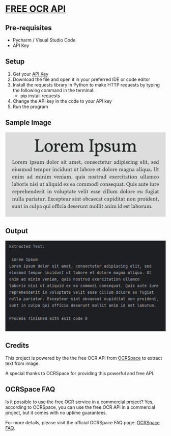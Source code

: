 # [FREE OCR API](https://ocr.space/)

## Pre-requisites
- Pycharm / Visual Studio Code
- API Key

## Setup

1. Get your [API Key](https://ocr.space/OCRAPI)
2. Download the file and open it in your preferred IDE or code editor
3. Install the requests library in Python to make HTTP requests by typing the following command in the terminal:
   - pip install requests
4. Change the API key in the code to your API key
5. Run the program

## Sample Image

![Sample Image](lorem-ipsum.jpg)

## Output

![Output](SampleOutput.png)

## Credits

This project is powered by the the free OCR API from [OCRSpace](https://ocr.space/) to extract text from image. 

A special thanks to OCRSpace for providing this powerful and free API.

## OCRSpace FAQ

Is it possible to use the free OCR service in a commercial project?
Yes, according to OCRSpace, you can use the free OCR API in a commercial project, but it comes with no uptime guarantees.

For more details, please visit the official OCRSpace FAQ page: [OCRSpace FAQ](https://ocr.space/faq).

